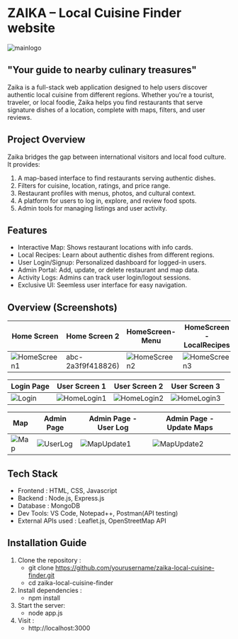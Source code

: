 # ZAIKA – Local Cuisine Finder website
![mainlogo](https://github.com/user-attachments/assets/5ada3e0a-4ef2-45d6-8fd2-e01e96fd547c)
## "Your guide to nearby culinary treasures"
Zaika is a full-stack web application designed to help users discover authentic local cuisine from different regions. Whether you're a tourist, traveler, or local foodie, Zaika helps you find restaurants that serve signature dishes of a location, complete with maps, filters, and user reviews.

## Project Overview
Zaika bridges the gap between international visitors and local food culture. It provides:
1. A map-based interface to find restaurants serving authentic dishes.
2. Filters for cuisine, location, ratings, and price range.
3. Restaurant profiles with menus, photos, and cultural context.
4. A platform for users to log in, explore, and review food spots.
5. Admin tools for managing listings and user activity.

## Features
* Interactive Map: Shows restaurant locations with info cards.
* Local Recipes: Learn about authentic dishes from different regions.
* User Login/Signup: Personalized dashboard for logged-in users.
* Admin Portal: Add, update, or delete restaurant and map data.
* Activity Logs: Admins can track user login/logout sessions.
* Exclusive UI: Seemless user interface for easy navigation.

## Overview (Screenshots) 
| Home Screen | Home Screen 2 | HomeScreen- Menu | HomeScreen - LocalRecipes | 
|---------------|---------------|-------------|------------|
|![HomeScreen1](https://github.com/user-attachments/assets/64df17bb-d2bb-4b9a-afff-ad2d5e20f793)|abc-2a3f9f418826)|![HomeScreen2](https://github.com/user-attachments/assets/5cc1722b-dbc0-4cb6-af65-c344b90a6d54)|![HomeScreen3](https://github.com/user-attachments/assets/0be09dd3-7d60-43d0-bd93-aa1668f9bf47)|![Screenshot 2025-01-06 102306](https://github.com/user-attachments/assets/03806de4-672f-4029-b83b-6d231ce11913)|

| Login Page | User Screen 1 | User Screen 2 | User Screen 3 | 
|---------------|---------------|-------------|------------|
   |![Login](https://github.com/user-attachments/assets/9f31cf1f-23b5-43a1-9720-d7577d2a59cb)|![HomeLogin1](https://github.com/user-attachments/assets/bb96c0a9-fbf8-4c19-b444-1c79fc07e94b)|![HomeLogin2](https://github.com/user-attachments/assets/146dab04-c3c9-4d38-9863-61dd62b9a3f2)|![HomeLogin3](https://github.com/user-attachments/assets/53ce1d55-9c27-41fa-a64f-c7429789dd6e)|

| Map | Admin Page | Admin Page - User Log | Admin Page - Update Maps | 
|---------------|---------------|-------------|------------|
|![Map](https://github.com/user-attachments/assets/d387b665-566a-49fd-89a0-18b5e93d3824)|![UserLog](https://github.com/user-attachments/assets/37943f7f-b556-4dfe-9bbd-58effdb76c77)|![MapUpdate1](https://github.com/user-attachments/assets/7edd987a-058f-4a30-aeec-08eea737b4f8)|![MapUpdate2](https://github.com/user-attachments/assets/273ab0d8-dca2-4192-830e-acb4c7345d24)|

## Tech Stack
* Frontend : HTML, CSS, Javascript
* Backend : Node.js, Express.js
* Database : MongoDB
* Dev Tools: VS Code, Notepad++, Postman(API testing)
* External APIs used : Leaflet.js, OpenStreetMap API

## Installation Guide
1. Clone the repository :
   - git clone https://github.com/yourusername/zaika-local-cuisine-finder.git
   - cd zaika-local-cuisine-finder
2. Install dependencies :
   - npm install
3. Start the server:
   - node app.js
4. Visit :
   - http://localhost:3000
